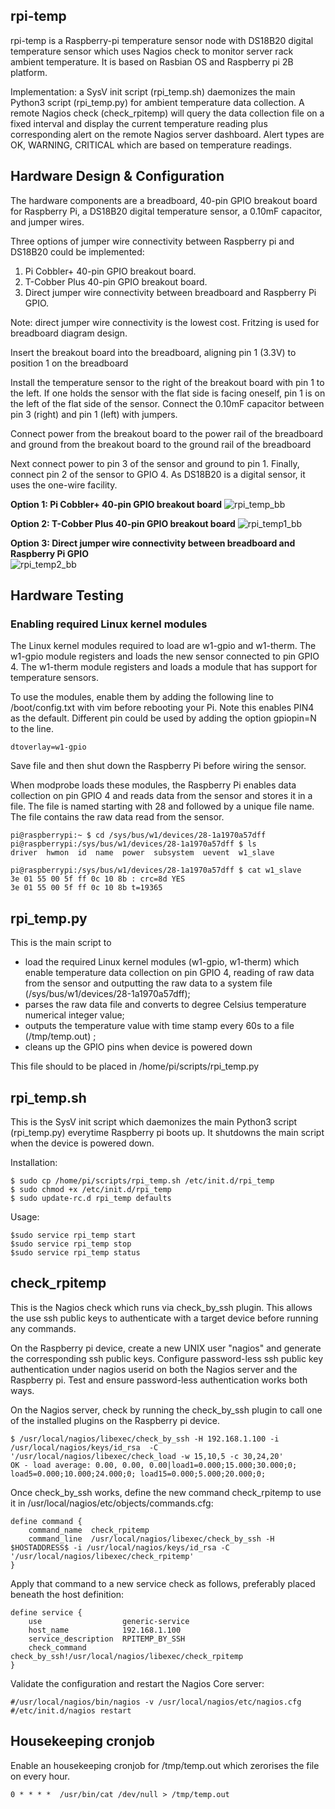 ## rpi-temp
rpi-temp is a Raspberry-pi temperature sensor node with DS18B20 digital temperature sensor which uses Nagios check to monitor server rack ambient temperature. It is based on Rasbian OS and Raspberry pi 2B platform.

Implementation: a SysV init script (rpi_temp.sh) daemonizes the main Python3 script (rpi_temp.py) for ambient temperature data collection.  A remote Nagios check (check_rpitemp) will query the data collection file on a fixed interval and display the current temperature reading plus corresponding alert on the remote Nagios server dashboard. Alert types are OK, WARNING, CRITICAL which are based on temperature readings.

## Hardware Design & Configuration
The hardware components are a breadboard, 40-pin GPIO breakout board for Raspberry Pi, a DS18B20 digital temperature sensor, a 0.10mF capacitor, and jumper wires.

Three options of jumper wire connectivity between Raspberry pi and DS18B20 could be implemented: 
1. Pi Cobbler+ 40-pin GPIO breakout board.  
2. T-Cobber Plus 40-pin GPIO breakout board.  
3. Direct jumper wire connectivity between breadboard and Raspberry Pi GPIO.

Note: direct jumper wire connectivity is the lowest cost. Fritzing is used for breadboard diagram design.

Insert the breakout board into the breadboard, aligning pin 1 (3.3V) to position 1 on the breadboard

Install the temperature sensor to the right of the breakout board with pin 1 to the left. If one holds the sensor with the flat side is facing oneself, pin 1 is on the left of the flat side of the sensor. Connect the 0.10mF capacitor between pin 3 (right) and pin 1 (left) with jumpers.

Connect power from the breakout board to the power rail of the breadboard and ground from the breakout board to the ground rail of the breadboard

Next connect power to pin 3 of the sensor and ground to pin 1. Finally, connect pin 2 of the sensor to GPIO 4. As DS18B20 is a digital sensor, it uses the one-wire facility.

**Option 1: Pi Cobbler+ 40-pin GPIO breakout board**
![rpi_temp_bb](https://user-images.githubusercontent.com/2264686/112409280-30c63f00-8d54-11eb-90dc-f979dd050f34.png)

**Option 2: T-Cobber Plus 40-pin GPIO breakout board**
![rpi_temp1_bb](https://user-images.githubusercontent.com/2264686/112409331-463b6900-8d54-11eb-8bbd-3974f30f13d4.png)

**Option 3: Direct jumper wire connectivity between breadboard and Raspberry Pi GPIO**  
![rpi_temp2_bb](https://user-images.githubusercontent.com/2264686/112410555-53f1ee00-8d56-11eb-9682-efa815be211a.png)

## Hardware Testing
### Enabling required Linux kernel modules
The Linux kernel modules required to load are w1-gpio and w1-therm. The w1-gpio module registers and loads the new sensor connected to pin GPIO 4. The w1-therm module registers and loads a module that has support for temperature sensors.

To use the modules, enable them by adding the following line to /boot/config.txt with vim before rebooting your Pi.  Note this enables PIN4 as the default. Different pin could be used by adding the option gpiopin=N to the line.

`dtoverlay=w1-gpio`

Save file and then shut down the Raspberry Pi before wiring the sensor.

When modprobe loads these modules, the Raspberry Pi enables data collection on pin GPIO 4 and reads data from the sensor and stores it in a file. The file is named starting with 28 and followed by a unique file name.  The file contains the raw data read from the sensor.
```
pi@raspberrypi:~ $ cd /sys/bus/w1/devices/28-1a1970a57dff
pi@raspberrypi:/sys/bus/w1/devices/28-1a1970a57dff $ ls
driver  hwmon  id  name  power  subsystem  uevent  w1_slave
```
```
pi@raspberrypi:/sys/bus/w1/devices/28-1a1970a57dff $ cat w1_slave
3e 01 55 00 5f ff 0c 10 8b : crc=8d YES
3e 01 55 00 5f ff 0c 10 8b t=19365
```
## rpi_temp.py

This is the main script to 
- load the required Linux kernel modules (w1-gpio, w1-therm) which enable temperature data collection on pin GPIO 4, reading of raw data from the sensor and outputting the raw data to a system file (/sys/bus/w1/devices/28-1a1970a57dff);
- parses the raw data file and converts to degree Celsius temperature numerical integer value;
- outputs the temperature value with time stamp every 60s to a file (/tmp/temp.out) ;
- cleans up the GPIO pins when device is powered down

This file should to be placed in /home/pi/scripts/rpi_temp.py

## rpi_temp.sh

This is the SysV init script which daemonizes the main Python3 script (rpi_temp.py) everytime Raspberry pi boots up.  It shutdowns the main script when the device is powered down.

Installation:
```
$ sudo cp /home/pi/scripts/rpi_temp.sh /etc/init.d/rpi_temp
$ sudo chmod +x /etc/init.d/rpi_temp
$ sudo update-rc.d rpi_temp defaults
```

Usage:
```
$sudo service rpi_temp start
$sudo service rpi_temp stop
$sudo service rpi_temp status
```

## check_rpitemp

This is the Nagios check which runs via check_by_ssh plugin.  This allows the use ssh public keys to authenticate with a target device before running any commands.

On the Raspberry pi device, create a new UNIX user "nagios" and generate the corresponding ssh public keys.  Configure password-less ssh public key authentication
under nagios userid on both the Nagios server and the Raspberry pi.  Test and ensure password-less authentication works both ways.

On the Nagios server, check by running the check_by_ssh plugin to call one of the installed plugins on the Raspberry pi device.
```
$ /usr/local/nagios/libexec/check_by_ssh -H 192.168.1.100 -i /usr/local/nagios/keys/id_rsa  -C '/usr/local/nagios/libexec/check_load -w 15,10,5 -c 30,24,20'
OK - load average: 0.00, 0.00, 0.00|load1=0.000;15.000;30.000;0;
load5=0.000;10.000;24.000;0; load15=0.000;5.000;20.000;0;
```

Once check_by_ssh works, define the new command check_rpitemp to use it in /usr/local/nagios/etc/objects/commands.cfg:
```
define command {
    command_name  check_rpitemp
    command_line  /usr/local/nagios/libexec/check_by_ssh -H $HOSTADDRESS$ -i /usr/local/nagios/keys/id_rsa -C '/usr/local/nagios/libexec/check_rpitemp'
}
```

Apply that command to a new service check as follows, preferably placed beneath the host definition:
```
define service {
    use                  generic-service
    host_name            192.168.1.100
    service_description  RPITEMP_BY_SSH
    check_command        check_by_ssh!/usr/local/nagios/libexec/check_rpitemp 
}
```

Validate the configuration and restart the Nagios Core server:
```
#/usr/local/nagios/bin/nagios -v /usr/local/nagios/etc/nagios.cfg
#/etc/init.d/nagios restart
```

## Housekeeping cronjob 
Enable an housekeeping cronjob for /tmp/temp.out which zerorises the file on every hour.

`0 * * * *  /usr/bin/cat /dev/null > /tmp/temp.out`












